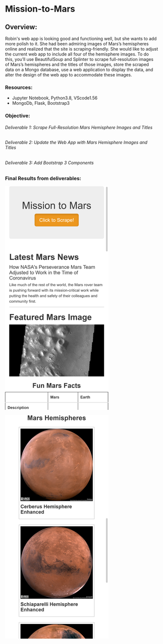 # Mission-to-Mars

## Overview:
Robin's web app is looking good and functioning well, but she wants to add more polish to it. She had been admiring images of Mars’s hemispheres online and realized that the site is scraping-friendly. She would like to adjust the current web app to include all four of the hemisphere images. To do this, you’ll use BeautifulSoup and Splinter to scrape full-resolution images of Mars’s hemispheres and the titles of those images, store the scraped data on a Mongo database, use a web application to display the data, and alter the design of the web app to accommodate these images.

### Resources: 
  - Jupyter Notebook, Python3.8, VScode1.56
  - MongoDb, Flask, Bootstrap3
  
### Objective:
###### Deliverable 1: Scrape Full-Resolution Mars Hemisphere Images and Titles

###### Deliverable 2: Update the Web App with Mars Hemisphere Images and Titles

###### Deliverable 3: Add Bootstrap 3 Components

### Final Results from deliverables:

![image](https://github.com/antxamp/Mission-to-Mars/blob/main/Resources/mobile_responsive1.png)


![image](https://github.com/antxamp/Mission-to-Mars/blob/main/Resources/mobile_repsonsive.png)




